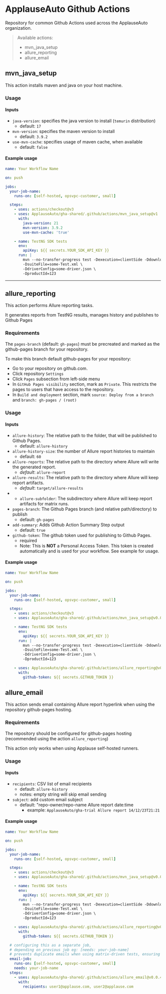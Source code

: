 # ApplauseAuto Github Actions
Repository for common Github Actions used across the ApplauseAuto organization.

> Available actions:
>* mvn_java_setup
>* allure_reporting
>* allure_email

## mvn_java_setup
This action installs maven and java on your host machine.

### Usage

#### Inputs

* `java-version`: specifies the java version to install (`temurin` distribution)
  * default: `17`
* `mvn-version`: specifies the maven version to install
  * default: `3.9.2`
* `use-mvn-cache`: specifies usage of maven cache, when available
  * default: `false`

#### Example usage

```yaml
name: Your Workflow Name

on: push

jobs:
  your-job-name:
    runs-on: [self-hosted, opsvpc-customer, small]

  steps:
    - uses: actions/checkout@v3
    - uses: ApplauseAuto/gha-shared/.github/actions/mvn_java_setup@v1
      with:
        java-version: 21
        mvn-version: 3.9.2
        use-mvn-cache: 'true'

    - name: TestNG SDK tests
      env:
        apiKey: ${{ secrets.YOUR_SDK_API_KEY }}
      run: |
        mvn --no-transfer-progress test -Dexecution=clientSide -DdownloadResults=never \
        -DsuiteFile=some-Test.xml \
        -DdriverConfig=some-driver.json \
        -DproductId=123
```
---

## allure_reporting
This action performs Allure reporting tasks. 

It generates reports from TestNG results, manages history and publishes to Github Pages

### Requirements
The `pages-branch` (default: `gh-pages`) must be precreated and marked as the github-pages branch for your repository.

To make this branch default github-pages for your repository:
* Go to your repository on github.com.
* Click repository `Settings`
* Click `Pages` subsection from left-side menu
* In `GitHub Pages visibility` section, mark as `Private`. This restricts the pages to users that have access to the repository.
* In `Build and deployment` section, mark `source: Deploy from a branch` and `branch: gh-pages / (root)`

### Usage

#### Inputs

* `allure-history`: The relative path to the folder, that will be published to Github Pages.
  * default: `allure-history`
* `allure-history-size`: the number of Allure report histories to maintain
  * default: `60`
* `allure-reports`: The relative path to the directory where Allure will write the generated report.
  * *default*: `allure-report`
* `allure-results`: The relative path to the directory where Allure will keep report artifacts.
  * *default*: `target/allure-results`
* * `allure-subfolder`: The subdirectory where Allure will keep report artifacts for matrix runs.
* `pages-branch`: The Github Pages branch (and relative path/directory) to publish 
  * default: `gh-pages`
* `add-summary`: Adds Github Action Summary Step output
  * default: `true`
* `github-token`: The github token used for publishing to Github Pages.
  * required
  * Note: This is **NOT** a Personal Access Token.  This token is created automatically and is used for your workflow.  See example for usage.

#### Example usage

```yaml
name: Your Workflow Name

on: push

jobs:
  your-job-name:
    runs-on: [self-hosted, opsvpc-customer, small]

  steps:
    - uses: actions/checkout@v3
    - uses: ApplauseAuto/gha-shared/.github/actions/mvn_java_setup@v0.0.2

    - name: TestNG SDK tests
      env:
        apiKey: ${{ secrets.YOUR_SDK_API_KEY }}
      run: |
        mvn --no-transfer-progress test -Dexecution=clientSide -DdownloadResults=never \
        -DsuiteFile=some-Test.xml \
        -DdriverConfig=some-driver.json \
        -DproductId=123

    - uses: ApplauseAuto/gha-shared/.github/actions/allure_reporting@v0.0.2
      with:
        github-token: ${{ secrets.GITHUB_TOKEN }}
```

## allure_email
This action sends email containing Allure report hyperlink when using the repository github-pages hosting.

### Requirements
The repository should be configured for github-pages hosting (recommended using the action `allure_reporting`)

This action only works when using Applause self-hosted runners.

### Usage

#### Inputs

* `recipients`: CSV list of email recipients
  * default: `allure-history`
  * notes: empty string will skip email sending
* `subject`: add custom email subject
  * default: "repo-owner/repo-name Allure report date:time
    * example: `ApplauseAuto/gha-trial Allure report 14/12/23T21:21`

#### Example usage

```yaml
name: Your Workflow Name

on: push

jobs:
  your-job-name:
    runs-on: [self-hosted, opsvpc-customer, small]

  steps:
    - uses: actions/checkout@v3
    - uses: ApplauseAuto/gha-shared/.github/actions/mvn_java_setup@v0.0.4

    - name: TestNG SDK tests
      env:
        apiKey: ${{ secrets.YOUR_SDK_API_KEY }}
      run: |
        mvn --no-transfer-progress test -Dexecution=clientSide -DdownloadResults=never \
        -DsuiteFile=some-Test.xml \
        -DdriverConfig=some-driver.json \
        -DproductId=123

    - uses: ApplauseAuto/gha-shared/.github/actions/allure_reporting@v0.0.4
      with:
        github-token: ${{ secrets.GITHUB_TOKEN }}

  # configuring this as a separate job, 
  # depending on previous job eg: [needs: your-job-name]
  # prevents duplicate emails when using matrix-driven tests, ensuring it only runs once at the end
  email-job:
    runs-on: [self-hosted, opsvpc-customer, small]
    needs: your-job-name
  steps:
    - uses: ApplauseAuto/gha-shared/.github/actions/allure_email@v0.0.4
      with:
        recipients: user1@applause.com, user2@applause.com
```
